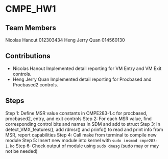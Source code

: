 # CMPE_HW1

## Team Members
Nicolas Hanout 012303434
Heng Jerry Quan 014560130

## Contributions
- Nicolas Hanout
Implemented detail reporting for VM Entry and VM Exit controls.
- Heng Jerry Quan
Implemented detail reporting for Procbased and Procbased2 controls.

## Steps
Step 1: Define MSR value constants in CMPE283-1.c for procbased, procbased2, entry, and exit controls
Step 2: For each MSR value, find corresponding control bits and names in SDM and add to struct
Step 3: In detect_VMX_features(), add rdmsr() and prinfo() to read and print info from MSR, report capabilities
Step 4: Call make from terminal to compile new module
Step 5: Insert new module into kernel with `sudo insmod cmpe283-1.ko`
Step 6: Check output of module using `sudo dmesg` (sudo may or may not be needed)
